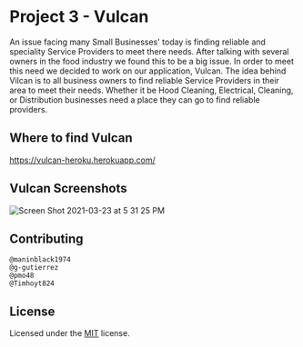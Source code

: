 # Project 3 - Vulcan
An issue facing many Small Businesses' today is finding reliable and speciality Service Providers to meet there needs. After talking with several owners in the food industry we found this to be a big issue. In order to meet this need we decided to work on our application, Vulcan. The idea behind Vilcan is to all business owners to find reliable Service Providers in their area to meet their needs. Whether it be Hood Cleaning, Electrical, Cleaning, or Distribution businesses need a place they can go to find reliable providers.

## Where to find Vulcan
https://vulcan-heroku.herokuapp.com/

## Vulcan Screenshots
![Screen Shot 2021-03-23 at 5 31 25 PM](https://user-images.githubusercontent.com/25594179/112252836-f9a04280-8c1a-11eb-8cda-5d3d4649896d.png)

## Contributing
    @maninblack1974
    @g-gutierrez
    @pmo48
    @Timhoyt824

## License 
Licensed under the [MIT](LICENSE) license.
